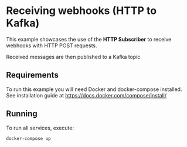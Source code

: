 # Receiving webhooks (HTTP to Kafka)

This example showcases the use of the **HTTP Subscriber** to receive webhooks with HTTP POST requests. 

Received messages are then published to a Kafka topic.

## Requirements

To run this example you will need Docker and docker-compose installed. See installation guide at https://docs.docker.com/compose/install/

## Running

To run all services, execute:

```
docker-compose up
```

